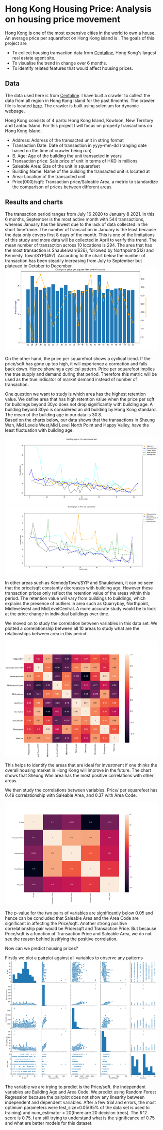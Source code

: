 
# Hong Kong Housing Price: Analysis on housing price movement

Hong Kong is one of the most expensive cities in the world to own a house. An average price per squarefoot on Hong Kong island is . The goals of this project are 
* To collect housing transaction data from [Centaline](http://www1.centadata.com/ephome.aspx), Hong Kong's largest real estate agent site. 
* To visualise the trend in change over 6 months.
* To identify related features that would affect housing prices.

## Data 
The data used here is from [Centaline](http://www1.centadata.com/ephome.aspx). 
I have built a crawler to collect the data from all region in Hong Kong Island for the past 6months. The crawler file is located [here](https://github.com/Kirsteenng/Data-Science/blob/master/Hong%20Kong%20House%20Price/data/crawler.py). The crawler is built using selenium for dynamic webpage.

Hong Kong consists of 4 parts: Hong Kong Island, Kowloon, New Territory and Lantau Island.  For this project I will focus on property transactions on Hong Kong Island.

* Address: Address of the transacted unit in string format
* Transaction Date: Date of transaction in yyyy-mm-dd (ranging date based on the time of crawler being run)
* B. Age: Age of the building the unit transacted in years
* Transaction price: Sale price of unit in terms of HKD in millions
* Saleable Area: Size of the unit in squarefeet
* Building Name: Name of the building the transacted unit is located at
* Area: Location of the transacted unit
* Price(000)/sqft: Transaction price/Saleable Area, a metric to standardize the comparison of prices between different areas.

## Results and charts
The transaction period ranges from July 16 2020 to January 8 2021. In this 6 months, September is the most active month with 544 transactions, whereas January has the lowest due to the lack of data collected in the short timeframe. 
The number of transaction in January is the least because the data only covers first 8 days of the month. This is one of the limitations of this study and more data will be collected in April to verify this trend.
The mean number of transaction across 10 locations is 294. The area that has the most transaction is Shaukeiwan(626), followed by Northpoint(512) and Kennedy Town/SYP(497). 
According to the chart below the number of transaction has been steadily increasing from July to September but plateued in October to December. ![graph](https://github.com/Kirsteenng/Data-Science/blob/master/Hong%20Kong%20House%20Price/graphs/Change%20in%20price%20over%206%20months.png)

On the other hand, the price per squarefoot shows a cyclical trend. If the price/sqft has gone up too high, it will experience a correction and falls back down. Hence showing a cyclical pattern. Price per squarefoot implies the true supply and demand during that period. Therefore this metric will be used as the true indicator of market demand instead of number of transaction.

One question we want to study is which area has the highest retention value. We define area that has high retention value when the price per sqft for buildings beyond 30yo does 
not drop significantly with building age. A building beyond 30yo is considered an old building by Hong Kong standard. The mean of the building age in our data is 30.8.  
Based on the charts below, our data shows that the transactions in Sheung Wan, Mid Levels West,Mid Level North Point and Happy Valley, have the least fluctuation with building age. 

![graph1](https://github.com/Kirsteenng/Data-Science/blob/master/Hong%20Kong%20House%20Price/graphs/Buidling%20age%20vs%20price0.png)
![graph2](https://github.com/Kirsteenng/Data-Science/blob/master/Hong%20Kong%20House%20Price/graphs/Buidling%20age%20vs%20price2.png)

In other areas such as KennedyTown/SYP and Shaukeiwan, it can be seen that the price/sqft constantly decreases with building age. 
However these transaction prices only reflect the retention value of the areas within this period. The retention value will vary from buildings to buildings, which explains the presence of outliers in area such as Quarrybay, Northpoint, Midlevelwest and MidLevelCentral.
A more accurate study would be to look at the price change in individual buildings over time. 


We moved on to study the correlation between variables in this data set.
We plotted a correlationship between all 10 areas to study what are the relationships between area in this period. 

![graph1](https://github.com/Kirsteenng/Data-Science/blob/master/Hong%20Kong%20House%20Price/graphs/corr%20between%20areas.png) 

This helps to identify the areas that are ideal for investment if one thinks the overall housing market in Hong Kong will improve in the future. 
The chart shows that Sheung Wan area has the most positive correlations with other areas.

We then study the correlations between variables. Price/ per squarefeet has 0.49 correlationship with Saleable Area, and 0.37 with Area Code. 

![corrmap](https://github.com/Kirsteenng/Data-Science/blob/master/Hong%20Kong%20House%20Price/graphs/Correlation%20map.png)

The p-value for the two pairs of variables are significantly below 0.05 and hence can be concluded that Saleable Area and the Area Code are significant in affecting the Price/sqft.
Another strong positive correlationship pair would be Price/sqft and Transaction Price. But because Price/sqft is a function of Transaction Price and Saleable Area, we do not see the reason behind justifying the positive correlation.

Now can we predict housing prices?

Firstly we plot a pairplot against all variables to observe any patterns![pairplot](https://github.com/Kirsteenng/Data-Science/blob/master/Hong%20Kong%20House%20Price/graphs/pairplot.png) 

The variable we are trying to predict is the Price/sqft, the independent variables are Building Age and 
Area Code. We predict using Random Forest Regression because the pairplot does not show any linearity between independent and dependent variables. After a few trial and errors, the most optimum parameters were test_size=0.05(95% of the data set is used to training) and num_estimator = 20(there are 20 decision trees). 
The R^2 score is 0.75. I am still trying to understand what is the significance of 0.75 and what are better models for this dataset.





